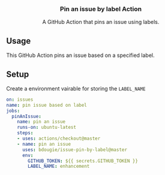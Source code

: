<h3 align="center">Pin an issue by label Action</h3>
<p align="center">A GitHub Action that pins an issue using labels.<p>

## Usage

This GitHub Action pins an issue based on a specified label. 


## Setup

Create a environment vairable for storing the `LABEL_NAME`

```yml
on: issues
name: pin issue based on label
jobs:
  pinAnIssue:
    name: pin an issue
    runs-on: ubuntu-latest
    steps:
    - uses: actions/checkout@master
    - name: pin an issue
      uses: bdougie/issue-pin-by-label@master
      env:
        GITHUB_TOKEN: ${{ secrets.GITHUB_TOKEN }}
        LABEL_NAME: enhancement
```
